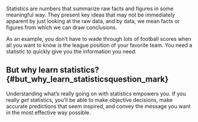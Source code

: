 Statistics  are numbers that summarize raw facts and figures in some meaningful way. They present key ideas that may not be immediately apparent by just looking at the raw data, and by data, we mean facts or figures from which we can draw conclusions.

As an example, you don’t have to wade through lots of football scores when all you want to know is the league position of your favorite team. You need a statistic to quickly give you the information you need.

## But why learn statistics? {#but_why_learn_statisticsquestion_mark}

Understanding what’s really going on with statistics empowers you. If you really _get_ statistics, you’ll be able to make objective decisions, make accurate predictions that seem inspired, and convey the message you want in the most effective way possible.

